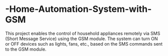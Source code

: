 # -Home-Automation-System-with-GSM
This project enables the control of household appliances remotely via SMS (Short Message Service) using the GSM module. The system can turn ON or OFF devices such as lights, fans, etc., based on the SMS commands sent to the GSM module.
